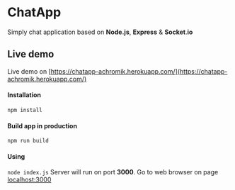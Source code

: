 # ChatApp
Simply chat application based on **Node.js**, **Express** & **Socket**.**io** 

## Live demo

Live demo on [https://chatapp-achromik.herokuapp.com/](https://chatapp-achromik.herokuapp.com/) 

#### Installation

`npm install`

#### Build app in production
`npm run build`

#### Using
`node index.js`
Server will run on port **3000**. Go to web browser on page [localhost:3000](http://localhost:3000)



